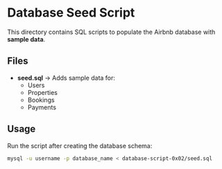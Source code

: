 # Database Seed Script

This directory contains SQL scripts to populate the Airbnb database with **sample data**.

## Files
- **seed.sql** → Adds sample data for:
  - Users
  - Properties
  - Bookings
  - Payments

## Usage

Run the script after creating the database schema:

```bash
mysql -u username -p database_name < database-script-0x02/seed.sql
